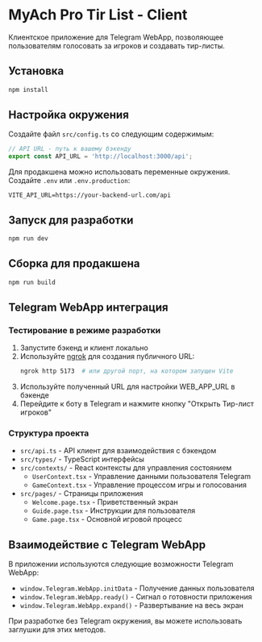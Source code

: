 # MyAch Pro Tir List - Client

Клиентское приложение для Telegram WebApp, позволяющее пользователям голосовать за игроков и создавать тир-листы.

## Установка

```bash
npm install
```

## Настройка окружения

Создайте файл `src/config.ts` со следующим содержимым:

```typescript
// API URL - путь к вашему бэкенду
export const API_URL = 'http://localhost:3000/api';
```

Для продакшена можно использовать переменные окружения. Создайте `.env` или `.env.production`:

```
VITE_API_URL=https://your-backend-url.com/api
```

## Запуск для разработки

```bash
npm run dev
```

## Сборка для продакшена

```bash
npm run build
```

## Telegram WebApp интеграция

### Тестирование в режиме разработки

1. Запустите бэкенд и клиент локально
2. Используйте [ngrok](https://ngrok.com/) для создания публичного URL:
   ```bash
   ngrok http 5173  # или другой порт, на котором запущен Vite
   ```
3. Используйте полученный URL для настройки WEB_APP_URL в бэкенде
4. Перейдите к боту в Telegram и нажмите кнопку "Открыть Тир-лист игроков"

### Структура проекта

- `src/api.ts` - API клиент для взаимодействия с бэкендом
- `src/types/` - TypeScript интерфейсы
- `src/contexts/` - React контексты для управления состоянием
  - `UserContext.tsx` - Управление данными пользователя Telegram
  - `GameContext.tsx` - Управление процессом игры и голосования
- `src/pages/` - Страницы приложения
  - `Welcome.page.tsx` - Приветственный экран
  - `Guide.page.tsx` - Инструкции для пользователя
  - `Game.page.tsx` - Основной игровой процесс

## Взаимодействие с Telegram WebApp

В приложении используются следующие возможности Telegram WebApp:

- `window.Telegram.WebApp.initData` - Получение данных пользователя
- `window.Telegram.WebApp.ready()` - Сигнал о готовности приложения
- `window.Telegram.WebApp.expand()` - Развертывание на весь экран

При разработке без Telegram окружения, вы можете использовать заглушки для этих методов.
